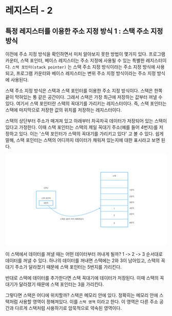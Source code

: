 # 레지스터 - 2

## 특정 레지스터를 이용한 주소 지정 방식 1 : 스택 주소 지정 방식

이전에 주소 지정 방식을 확인하면서 미처 알아보지 못한 방법이 몇가지 있다. 프로그램 카운터, 스택 포인터, 베이스 레지스터는 주소 지정에 사용될 수 있는 특별한 레지스터이다. `스택 포인터(stack pointer)` 는 스택 주소 지정 방식이라는 주소 지정 방식에 사용되고, 프로그램 카운터와 베이스 레지스터는 변위 주소 지정 방식이라는 주소 지정 방식에 사용된다.

스택 주소 지정 방식은 스택과 스택 포인터를 이용한 주소 지정 방식이다. 스택은 한쪽 끝이 막혀있는 통 같은 공간이다. 그래서 스택은 가장 최근에 저장하는 값부터 꺼낼 수 있다. 여기서 스택 포인터란 스택의 꼭대기를 가리키는 레지스터이다. 즉, 스택 포인터는 스택에 마지막으로 저장한 값의 위치를 저장하는 레지스터이다.

스택의 상단부터 주소가 매겨져 있고 아래부터 차곡차곡 데이터가 저장되어 있는 스택이 있다고 가정한다. 이때 스택 포인터는 스택의 제일 꼭대기 주소(예를 들어 4번지)를 저장하고 있다. 이는 '스택 포인터가 스택의 꼭대기를 가리키고 있다' 고 볼 수 있다. 쉽게 말해, 스택 포인터는 스택의 어디까지 데이터가 채워져 있는지에 대한 표시라고 보면 된다.

![‎레지스터.‎001](<images/레지스터 - 2.001.jpeg>)

이 스택에서 데이터를 꺼낼 때는 어떤 데이터부터 꺼내게 될까? 1 -> 2 -> 3 순서대로 데이터를 꺼낼 수 있다. 하나의 데이터를 꺼내면 스택에는 2와 3이 남아있고, 스택의 꼭대기 주소가 달라졌기 때문에 스택 포인터는 5번지를 가리킨다.

반대로 스택에 데이터를 추가한다면 스택 꼭대기에 데이터가 저장된다. 이때 스택의 꼭대기가 달라졌기 때문에 스택 포인터는 3을 가리킨다.

그렇다면 스택은 어디에 위치할까? 스택은 메모리 안에 있다. 정확히는 메모리 안에 스택처럼 사용할 영역이 정해져있다. 이를 `스택 영역` 이라고 한다. 이 영역은 다른 주소 공간과 다르게 스택처럼 사용하기로 암묵적으로 약속된 영역이다.

